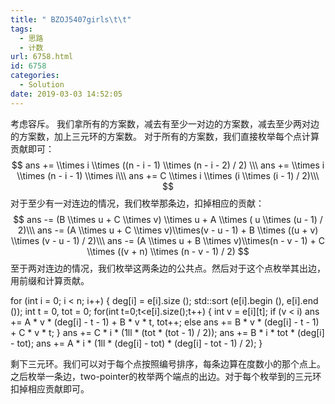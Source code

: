 ```yaml
---
title: " BZOJ5407girls\t\t"
tags:
  - 思路
  - 计数
url: 6758.html
id: 6758
categories:
  - Solution
date: 2019-03-03 14:52:05
---
```


考虑容斥。 我们拿所有的方案数，减去有至少一对边的方案数，减去至少两对边的方案数，加上三元环的方案数。 对于所有的方案数，我们直接枚举每个点计算贡献即可： $$ ans += \\times i \\times ((n - i - 1) \\times (n - i - 2) / 2) \\\ ans += \\times i \\times (n - i - 1) \\times i\\\ ans += C \\times i \\times (i \\times (i - 1) / 2)\\\ $$ 对于至少有一对连边的情况，我们枚举那条边，扣掉相应的贡献： $$ ans -= (B \\times u + C \\times v) \\times u + A \\times ( u \\times (u - 1) / 2)\\\ ans -= (A \\times u + C \\times v)\\times(v - u - 1) + B \\times ((u + v) \\times (v - u - 1) / 2)\\\ ans -= (A \\times u + B \\times v)\\times(n - v - 1) + C \\times ((v + n) \\times (n - v - 1) / 2) $$ 至于两对连边的情况，我们枚举这两条边的公共点。然后对于这个点枚举其出边，用前缀和计算贡献。

for (int i = 0; i < n; i++)
    {
        deg\[i\] = e\[i\].size ();
        std::sort (e\[i\].begin (), e\[i\].end ());
        int t = 0, tot = 0;
        for(int t=0;t<e\[i\].size();t++)
        {
            int v = e\[i\]\[t\];
            if (v < i) ans += A * v * (deg\[i\] - t - 1) + B * v * t, tot++;
            else ans += B * v * (deg\[i\] - t - 1) + C * v * t;
        }
        ans += C * i * (1ll * (tot * (tot - 1) / 2));
        ans += B * i * tot * (deg\[i\] - tot);
        ans += A * i * (1ll * (deg\[i\] - tot) * (deg\[i\] - tot - 1) / 2);
    }

剩下三元环。我们可以对于每个点按照编号排序，每条边算在度数小的那个点上。 之后枚举一条边，two-pointer的枚举两个端点的出边。对于每个枚举到的三元环扣掉相应贡献即可。